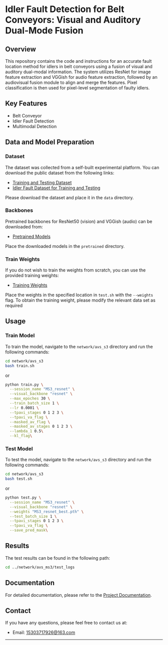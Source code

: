 # Idler Fault Detection for Belt Conveyors: Visual and Auditory Dual-Mode Fusion

## Overview

This repository contains the code and instructions for an accurate fault location method for idlers in belt conveyors using a fusion of visual and auditory dual-modal information. The system utilizes ResNet for image feature extraction and VGGish for audio feature extraction, followed by an audiovisual fusion module to align and merge the features. Pixel classification is then used for pixel-level segmentation of faulty idlers.

## Key Features

- Belt Conveyor
- Idler Fault Detection
- Multimodal Detection

## Data and Model Preparation

### Dataset

The dataset was collected from a self-built experimental platform. You can download the public dataset from the following links:

- [Training and Testing Dataset](https://pan.baidu.com/s/1qMD511uPA6ULsuBPvvhOqQ?pwd=6v6q)
- [Idler Fault Dataset for Training and Testing](https://pan.baidu.com/s/1XCxI3THok2Kdne-t3o5OnA?pwd=22qt)

Please download the dataset and place it in the `data` directory.

### Backbones

Pretrained backbones for ResNet50 (vision) and VGGish (audio) can be downloaded from:

- [Pretrained Models](https://pan.baidu.com/s/11zCxpBRsnf5P44pGaQUDEQ?pwd=t4tu)

Place the downloaded models in the `pretrained` directory.

### Train Weights

If you do not wish to train the weights from scratch, you can use the provided training weights:

- [Training Weights](https://pan.baidu.com/s/1GJlftVfbeqALWjDvtnLh3A?pwd=mdtr)

Place the weights in the specified location in `test.sh` with the `--weights` flag.
To obtain the training weight, please modify the relevant data set as required

## Usage

### Train Model

To train the model, navigate to the `network/avs_s3` directory and run the following commands:

```bash
cd network/avs_s3
bash train.sh
```

or

```bash
python train.py \
  --session_name "MS3_resnet" \
  --visual_backbone "resnet" \
  --max_epoches 30 \
  --train_batch_size 1 \
  --lr 0.0001 \
  --tpavi_stages 0 1 2 3 \
  --tpavi_va_flag \
  --masked_av_flag \
  --masked_av_stages 0 1 2 3 \
  --lambda_1 0.5\
  --kl_flag\
```

### Test Model

To test the model, navigate to the `network/avs_s3` directory and run the following commands:

```bash
cd network/avs_s3
bash test.sh
```

or

```bash
python test.py \
  --session_name "MS3_resnet" \
  --visual_backbone "resnet" \
  --weights "MS3_resnet_best.pth" \
  --test_batch_size 1 \
  --tpavi_stages 0 1 2 3 \
  --tpavi_va_flag \
  --save_pred_mask\
```

## Results

The test results can be found in the following path:

```bash
cd ../network/avs_ms3/test_logs
```

## Documentation

For detailed documentation, please refer to the [Project Documentation](https://github.com/your-username/your-repository-name/blob/main/Documentation.md).

## Contact

If you have any questions, please feel free to contact us at:

- Email: 15303717926@163.com

---

